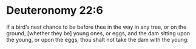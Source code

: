 # Deuteronomy 22:6

If a bird’s nest chance to be before thee in the way in any tree, or on the ground, [whether they be] young ones, or eggs, and the dam sitting upon the young, or upon the eggs, thou shalt not take the dam with the young: